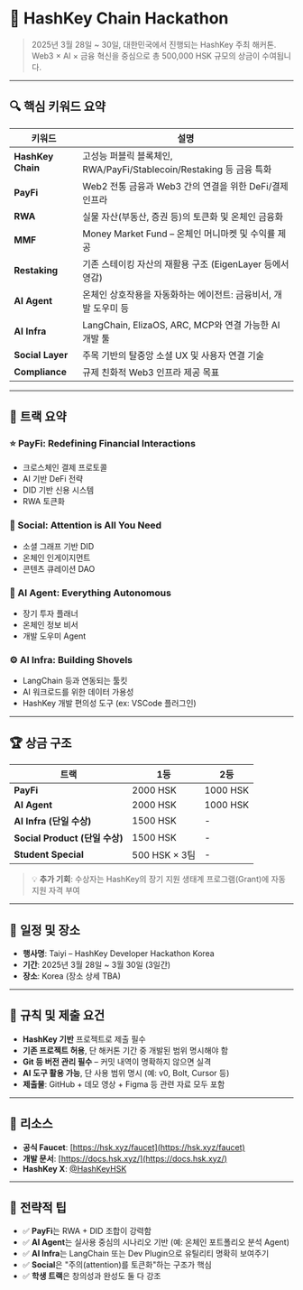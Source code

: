 # 🧠 HashKey Chain Hackathon

> 2025년 3월 28일 ~ 30일, 대한민국에서 진행되는 HashKey 주최 해커톤.  
> Web3 × AI × 금융 혁신을 중심으로 총 500,000 HSK 규모의 상금이 수여됩니다.

---

## 🔍 핵심 키워드 요약

| 키워드            | 설명                                                                |
| ----------------- | ------------------------------------------------------------------- |
| **HashKey Chain** | 고성능 퍼블릭 블록체인, RWA/PayFi/Stablecoin/Restaking 등 금융 특화 |
| **PayFi**         | Web2 전통 금융과 Web3 간의 연결을 위한 DeFi/결제 인프라             |
| **RWA**           | 실물 자산(부동산, 증권 등)의 토큰화 및 온체인 금융화                |
| **MMF**           | Money Market Fund – 온체인 머니마켓 및 수익률 제공                  |
| **Restaking**     | 기존 스테이킹 자산의 재활용 구조 (EigenLayer 등에서 영감)           |
| **AI Agent**      | 온체인 상호작용을 자동화하는 에이전트: 금융비서, 개발 도우미 등     |
| **AI Infra**      | LangChain, ElizaOS, ARC, MCP와 연결 가능한 AI 개발 툴               |
| **Social Layer**  | 주목 기반의 탈중앙 소셜 UX 및 사용자 연결 기술                      |
| **Compliance**    | 규제 친화적 Web3 인프라 제공 목표                                   |

---

## 🏁 트랙 요약

### ⭐ PayFi: Redefining Financial Interactions

- 크로스체인 결제 프로토콜
- AI 기반 DeFi 전략
- DID 기반 신용 시스템
- RWA 토큰화

### 📢 Social: Attention is All You Need

- 소셜 그래프 기반 DID
- 온체인 인게이지먼트
- 콘텐츠 큐레이션 DAO

### 🧠 AI Agent: Everything Autonomous

- 장기 투자 플래너
- 온체인 정보 비서
- 개발 도우미 Agent

### ⚙️ AI Infra: Building Shovels

- LangChain 등과 연동되는 툴킷
- AI 워크로드를 위한 데이터 가용성
- HashKey 개발 편의성 도구 (ex: VSCode 플러그인)

---

## 🏆 상금 구조

| 트랙                           | 1등           | 2등      |
| ------------------------------ | ------------- | -------- |
| **PayFi**                      | 2000 HSK      | 1000 HSK |
| **AI Agent**                   | 2000 HSK      | 1000 HSK |
| **AI Infra (단일 수상)**       | 1500 HSK      | -        |
| **Social Product (단일 수상)** | 1500 HSK      | -        |
| **Student Special**            | 500 HSK × 3팀 | -        |

> 💡 **추가 기회**: 수상자는 HashKey의 장기 지원 생태계 프로그램(Grant)에 자동 지원 자격 부여

---

## 📅 일정 및 장소

- **행사명**: Taiyi – HashKey Developer Hackathon Korea
- **기간**: 2025년 3월 28일 ~ 3월 30일 (3일간)
- **장소**: Korea (장소 상세 TBA)

---

## 🔐 규칙 및 제출 요건

- **HashKey 기반** 프로젝트로 제출 필수
- **기존 프로젝트 허용**, 단 해커톤 기간 중 개발된 범위 명시해야 함
- **Git 등 버전 관리 필수** – 커밋 내역이 명확하지 않으면 실격
- **AI 도구 활용 가능**, 단 사용 범위 명시 (예: v0, Bolt, Cursor 등)
- **제출물**: GitHub + 데모 영상 + Figma 등 관련 자료 모두 포함

---

## 🔧 리소스

- **공식 Faucet**: [https://hsk.xyz/faucet](https://hsk.xyz/faucet)
- **개발 문서**: [https://docs.hsk.xyz/](https://docs.hsk.xyz/)
- **HashKey X**: [@HashKeyHSK](https://twitter.com/HashKeyHSK)

---

## 🚀 전략적 팁

- ✅ **PayFi**는 RWA + DID 조합이 강력함
- ✅ **AI Agent**는 실사용 중심의 시나리오 기반 (예: 온체인 포트폴리오 분석 Agent)
- ✅ **AI Infra**는 LangChain 또는 Dev Plugin으로 유틸리티 명확히 보여주기
- ✅ **Social**은 "주의(attention)를 토큰화"하는 구조가 핵심
- ✅ **학생 트랙**은 창의성과 완성도 둘 다 강조
